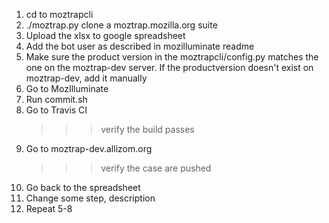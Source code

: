 1. cd to moztrapcli
2. ./moztrap.py clone a moztrap.mozilla.org suite
3. Upload the xlsx to google spreadsheet
4. Add the bot user as described in mozilluminate readme
5. Make sure the product version in the moztrapcli/config.py matches the one on the moztrap-dev server. If the productversion doesn't exist on moztrap-dev, add it manually
5. Go to MozIlluminate
6. Run commit.sh
7. Go to Travis CI
   >>> verify the build passes
8. Go to moztrap-dev.allizom.org
   >>> verify the case are pushed
9. Go back to the spreadsheet
10. Change some step, description
11. Repeat 5-8
